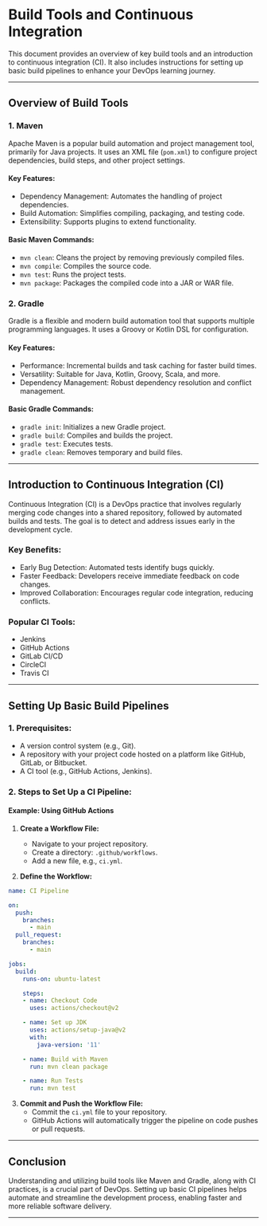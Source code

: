 # Build Tools and Continuous Integration

This document provides an overview of key build tools and an introduction to continuous integration (CI). It also includes instructions for setting up basic build pipelines to enhance your DevOps learning journey.

---

## Overview of Build Tools

### 1. Maven
Apache Maven is a popular build automation and project management tool, primarily for Java projects. It uses an XML file (`pom.xml`) to configure project dependencies, build steps, and other project settings.

#### Key Features:
- Dependency Management: Automates the handling of project dependencies.
- Build Automation: Simplifies compiling, packaging, and testing code.
- Extensibility: Supports plugins to extend functionality.

#### Basic Maven Commands:
- `mvn clean`: Cleans the project by removing previously compiled files.
- `mvn compile`: Compiles the source code.
- `mvn test`: Runs the project tests.
- `mvn package`: Packages the compiled code into a JAR or WAR file.

### 2. Gradle
Gradle is a flexible and modern build automation tool that supports multiple programming languages. It uses a Groovy or Kotlin DSL for configuration.

#### Key Features:
- Performance: Incremental builds and task caching for faster build times.
- Versatility: Suitable for Java, Kotlin, Groovy, Scala, and more.
- Dependency Management: Robust dependency resolution and conflict management.

#### Basic Gradle Commands:
- `gradle init`: Initializes a new Gradle project.
- `gradle build`: Compiles and builds the project.
- `gradle test`: Executes tests.
- `gradle clean`: Removes temporary and build files.

---

## Introduction to Continuous Integration (CI)
Continuous Integration (CI) is a DevOps practice that involves regularly merging code changes into a shared repository, followed by automated builds and tests. The goal is to detect and address issues early in the development cycle.

### Key Benefits:
- Early Bug Detection: Automated tests identify bugs quickly.
- Faster Feedback: Developers receive immediate feedback on code changes.
- Improved Collaboration: Encourages regular code integration, reducing conflicts.

### Popular CI Tools:
- Jenkins
- GitHub Actions
- GitLab CI/CD
- CircleCI
- Travis CI

---

## Setting Up Basic Build Pipelines

### 1. Prerequisites:
- A version control system (e.g., Git).
- A repository with your project code hosted on a platform like GitHub, GitLab, or Bitbucket.
- A CI tool (e.g., GitHub Actions, Jenkins).

### 2. Steps to Set Up a CI Pipeline:

#### Example: Using GitHub Actions
1. **Create a Workflow File:**
   - Navigate to your project repository.
   - Create a directory: `.github/workflows`.
   - Add a new file, e.g., `ci.yml`.

2. **Define the Workflow:**
```yaml
name: CI Pipeline

on:
  push:
    branches:
      - main
  pull_request:
    branches:
      - main

jobs:
  build:
    runs-on: ubuntu-latest

    steps:
    - name: Checkout Code
      uses: actions/checkout@v2

    - name: Set up JDK
      uses: actions/setup-java@v2
      with:
        java-version: '11'

    - name: Build with Maven
      run: mvn clean package

    - name: Run Tests
      run: mvn test
```

3. **Commit and Push the Workflow File:**
   - Commit the `ci.yml` file to your repository.
   - GitHub Actions will automatically trigger the pipeline on code pushes or pull requests.

---

## Conclusion
Understanding and utilizing build tools like Maven and Gradle, along with CI practices, is a crucial part of DevOps. Setting up basic CI pipelines helps automate and streamline the development process, enabling faster and more reliable software delivery.

---
